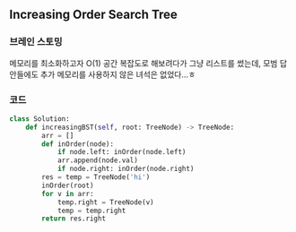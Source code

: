 ## Increasing Order Search Tree


### 브레인 스토밍

메모리를 최소화하고자 O(1) 공간 복잡도로 해보려다가 그냥 리스트를 썼는데, 모범 답안들에도 추가 메모리를 사용하지 않은 녀석은 없었다...ㅎ


### 코드

```python
class Solution:
    def increasingBST(self, root: TreeNode) -> TreeNode:
        arr = []
        def inOrder(node):
            if node.left: inOrder(node.left)
            arr.append(node.val)
            if node.right: inOrder(node.right)
        res = temp = TreeNode('hi')
        inOrder(root)
        for v in arr:
            temp.right = TreeNode(v)
            temp = temp.right
        return res.right
```
